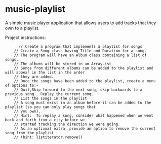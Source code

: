 # music-playlist
A simple music player application that allows users to add tracks that they own to a playlist.

Project instructions:

	      // Create a program that implements a playlist for songs
        // Create a Song class having Title and Duration for a song.
        // The program will have an Album class containing a list of songs.
        // The albums will be stored in an ArrayList
        // Songs from different albums can be added to the playlist and will appear in the list in the order
        // they are added.
        // Once the songs have been added to the playlist, create a menu of options to:-
        // Quit,Skip forward to the next song, skip backwards to a previous song.  Replay the current song.
        // List the songs in the playlist
        // A song must exist in an album before it can be added to the playlist (so you can only play songs that
        // you own).
        // Hint:  To replay a song, consider what happened when we went back and forth from a city before we
        // started tracking the direction we were going.
        // As an optional extra, provide an option to remove the current song from the playlist
        // (hint: listiterator.remove()
